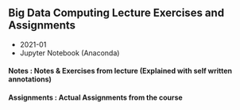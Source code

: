 ## Big Data Computing Lecture Exercises and Assignments

* 2021-01
* Jupyter Notebook (Anaconda)

#### Notes : Notes & Exercises from lecture (Explained with self written annotations)
#### Assignments : Actual Assignments from the course
